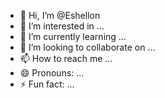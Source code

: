 - 👋 Hi, I’m @Eshellon
- 👀 I’m interested in ...
- 🌱 I’m currently learning ...
- 💞️ I’m looking to collaborate on ...
- 📫 How to reach me ...
- 😄 Pronouns: ...
- ⚡ Fun fact: ...

<!---
Eshellon/Eshellon is a ✨ special ✨ repository because its `README.md` (this file) appears on your GitHub profile.
You can click the Preview link to take a look at your changes.
--->
